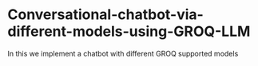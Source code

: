 # Conversational-chatbot-via-different-models-using-GROQ-LLM
In this we implement a chatbot with different GROQ supported models
